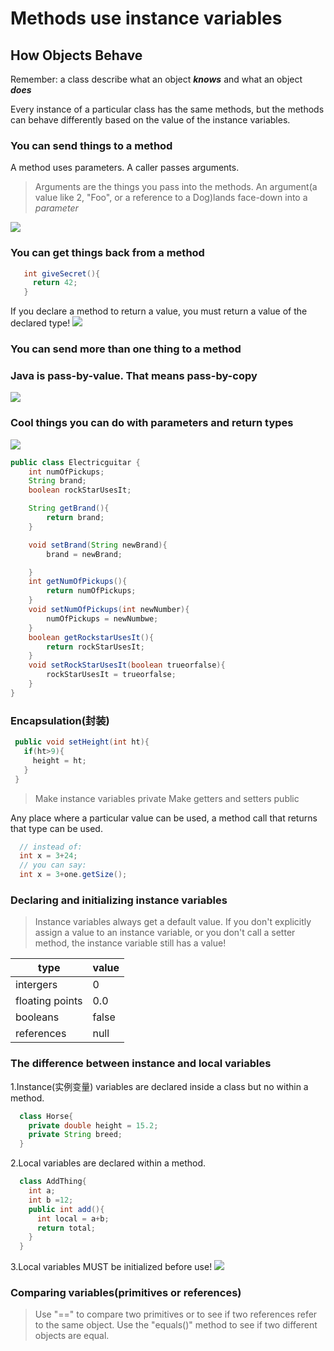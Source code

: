 # Methods use instance variables
## How Objects Behave   

Remember: a class describe what an object ***knows*** and what an object ***does***   

 Every instance of a particular class has the same methods, but the methods can behave differently based on the value of the instance variables.  

 ### You can send things to a method  
 A method uses parameters. A caller passes arguments.
 > Arguments are the things you pass into the methods. An argument(a value like 2, "Foo", or a reference to a Dog)lands face-down into a *parameter*  

 ![](https://github.com/diyichen789/java-learning/blob/master/c4-1.png)

 ### You can get things back from a method  
 ```java
    int giveSecret(){
      return 42;
    }
 ```
 If you declare a method to return a value, you must return a value of the declared type!
 ![](https://github.com/diyichen789/java-learning/blob/master/c4-2.png)  
 ### You can send more than one thing to a method
 ### Java is pass-by-value. That means pass-by-copy
 ![](https://github.com/diyichen789/java-learning/blob/master/c4-3.png)
 ### Cool things you can do with parameters and return types
 ![](https://github.com/diyichen789/java-learning/blob/master/c4-4.png)
 ```Java
 public class Electricguitar {
     int numOfPickups;
     String brand;
     boolean rockStarUsesIt;

     String getBrand(){
         return brand;
     }

     void setBrand(String newBrand){
         brand = newBrand;

     }
     int getNumOfPickups(){
         return numOfPickups;
     }
     void setNumOfPickups(int newNumber){
         numOfPickups = newNumbwe;
     }
     boolean getRockstarUsesIt(){
         return rockStarUsesIt;
     }
     void setRockStarUsesIt(boolean trueorfalse){
         rockStarUsesIt = trueorfalse;
     }
 }
 ```  
 ### Encapsulation(封装)  
 ```Java
  public void setHeight(int ht){
    if(ht>9){
      height = ht;
    }
  }
 ```

 > Make instance variables private
 > Make getters and setters public  

 Any place where a particular value can be used, a method call that returns that type can be used.  
```Java
  // instead of:
  int x = 3+24;
  // you can say:
  int x = 3+one.getSize();
```
### Declaring and initializing instance variables
> Instance variables always get a default value. If you don't explicitly assign a value to an instance variable, or you don't call a setter method, the instance variable still has a value!  

|type|value|
|-----|-----|
|intergers|0|
|floating points|0.0|
|booleans|false|
|references|null|

### The difference between instance and local variables

1.Instance(实例变量) variables are declared inside a class but no within a method.
```Java
  class Horse{
    private double height = 15.2;
    private String breed;
  }
```
2.Local variables are declared within a method.
```java
  class AddThing{
    int a;
    int b =12;
    public int add(){
      int local = a+b;
      return total;
    }
  }
```
3.Local variables MUST be initialized before use!
![](https://github.com/diyichen789/java-learning/blob/master/c4-5.png)  

### Comparing variables(primitives or references)
> Use "==" to compare two primitives or to see if two references refer to the same object.
> Use the "equals()" method to see if two different objects are equal.
